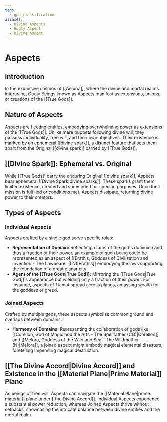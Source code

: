 ```yaml
---
tags:
  - god_classification
aliases:
  - Divine Aspects
  - Godly Aspect
  - Divine Aspect
---
```

# Aspects

## Introduction

In the expansive cosmos of [[Aeloria]], where the divine and mortal realms intertwine, Godly Beings known as Aspects manifest as extensions, unions, or creations of the [[True Gods]]. 

## Nature of Aspects

Aspects are fleeting entities, embodying overwhelming power as extensions of the [[True Gods]]. Unlike mere puppets following divine will, they possess individuality, free will, and their own objectives. Their existence is marked by an ephemeral [[divine spark]], a distinct feature that sets them apart from the Original [[divine spark]] carried by [[True Gods]].

## [[Divine Spark]]: Ephemeral vs. Original

While [[True Gods]] carry the enduring Original [[divine spark]], Aspects bear ephemeral [[Divine Spark|divine sparks]]. These sparks grant them limited existence, created and summoned for specific purposes. Once their mission is fulfilled or conditions met, Aspects dissipate, returning divine power to their creators.

## Types of Aspects

### Individual Aspects

Aspects crafted by a single god serve specific roles:
- **Representation of Domain:** Reflecting a facet of the god's dominion and thus a fraction of their power, an example of such being could be represented as an aspect of [[Erathis, Goddess of Civilization and Invention - The Lawbearer (LN)|Erathis]] embodying the laws supporting the foundation of a great planar city.
- **Agent of the [[True Gods|True God]]:** Mirroring the [[True Gods|True God]]'s appearance but wielding only a fraction of their power. For instance, aspects of Tiamat spread across planes, amassing wealth for the goddess of greed.

### Joined Aspects

Crafted by multiple gods, these aspects symbolize common ground and overlaps between domains:
- **Harmony of Domains:** Representing the collaboration of gods like [[Corellon, God of Magic and the Arts - The Spellfather (CG)|Corellon]] and [[Melora, Goddess of the Wild and Sea - The Wildmother (N)|Melora]], a joined aspect might embody magical elemental disasters, foretelling impending magical destruction.

## [[The Divine Accord|Divine Accord]] and Existence in the [[Material Plane|Prime Material]] Plane

As beings of free will, Aspects can navigate the [[Material Plane|prime material]] plane under [[the Divine Accord]]. Individual Aspects experience a substantial power reduction, whereas Joined Aspects thrive without setbacks, showcasing the intricate balance between divine entities and the mortal realm.
